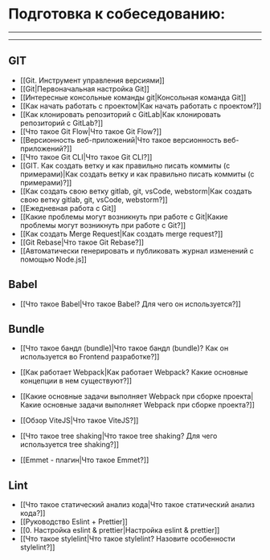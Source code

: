 
# Подготовка к собеседованию:
___
___

## GIT

* [[Git. Инструмент управления версиями]]
* [[Git|Первоначальная настройка Git]]
* [[Интересные консольные команды git|Консольная команда Git]]
* [[Как начать работать с проектом|Как начать работать с проектом?]]
* [[Как клонировать репозиторий с GitLab|Как клонировать репозиторий с GitLab?]]
* [[Что такое Git Flow|Что такое Git Flow?]]
* [[Версионность веб-приложений|Что такое версионность веб-приложений?]]
* [[Что такое Git CLI|Что такое Git CLI?]]
* [[GIT. Как создать ветку и как правильно писать коммиты (с примерами)|Как создать ветку и как правильно писать коммиты (с примерами)?]]
* [[Как создать свою ветку gitlab, git, vsCode, webstorm|Как создать свою ветку gitlab, git, vsCode, webstorm?]]
* [[Ежедневная работа с Git]]
* [[Какие проблемы могут возникнуть при работе с Git|Какие проблемы могут возникнуть при работе с Git?]]
* [[Как создать Merge Request|Как создать merge request?]]
* [[Git Rebase|Что такое Git Rebase?]]
* [[Автоматически генерировать и публиковать журнал изменений с помощью Node.js]]

## Babel

* [[Что такое Babel|Что такое Babel? Для чего он используется?]]

## Bundle

* [[Что такое бандл (bundle)|Что такое бандл (bundle)? Как он используется во Frontend разработке?]]
* [[Как работает Webpack|Как работает Webpack? Какие основные концепции в нем существуют?]]
* [[Какие основные задачи выполняет Webpack при сборке проекта|Какие основные задачи выполняет Webpack при сборке проекта?]]
* [[Обзор ViteJS|Что такое ViteJS?]]
* [[Что такое tree shaking|Что такое tree shaking? Для чего используется tree shaking?]]

* [[Emmet - плагин|Что такое Emmet?]]


## Lint

* [[Что такое статический анализ кода|Что такое статический анализ кода?]]
* [[Руководство Eslint + Prettier]]
* [[0. Настройка eslint & prettier|Настройка eslint & prettier]]
* [[Что такое stylelint|Что такое stylelint? Назовите особенности stylelint?]]






